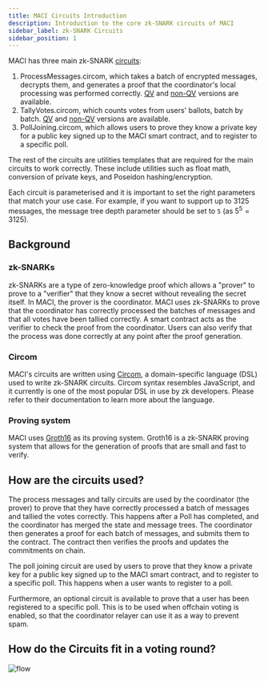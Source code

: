 ```yaml
---
title: MACI Circuits Introduction
description: Introduction to the core zk-SNARK circuits of MACI
sidebar_label: zk-SNARK Circuits
sidebar_position: 1
---
```


MACI has three main zk-SNARK [circuits](https://github.com/privacy-scaling-explorations/maci/tree/dev/circuits):

1. ProcessMessages.circom, which takes a batch of encrypted messages, decrypts them, and generates a proof that the coordinator's local processing was performed correctly. [QV](https://github.com/privacy-scaling-explorations/maci/blob/dev/circuits/circom/core/qv/processMessages.circom) and [non-QV](https://github.com/privacy-scaling-explorations/maci/blob/dev/circuits/circom/core/non-qv/processMessages.circom) versions are available.
2. TallyVotes.circom, which counts votes from users' ballots, batch by batch. [QV](https://github.com/privacy-scaling-explorations/maci/blob/dev/circuits/circom/core/qv/tallyVotes.circom) and [non-QV](https://github.com/privacy-scaling-explorations/maci/blob/dev/circuits/circom/core/non-qv/tallyVotes.circom) versions are available.
3. PollJoining.circom, which allows users to prove they know a private key for a public key signed up to the MACI smart contract, and to register to a specific poll.

The rest of the circuits are utilities templates that are required for the main circuits to work correctly. These include utilities such as float math, conversion of private keys, and Poseidon hashing/encryption.

Each circuit is parameterised and it is important to set the right parameters that match your use case. For example, if you want to support up to 3125 messages, the message tree depth parameter should be set to `5` (as $5^5 = 3125$).

## Background

### zk-SNARKs

zk-SNARKs are a type of zero-knowledge proof which allows a "prover" to prove to a "verifier" that they know a secret without revealing the secret itself. In MACI, the prover is the coordinator. MACI uses zk-SNARKs to prove that the coordinator has correctly processed the batches of messages and that all votes have been tallied correctly. A smart contract acts as the verifier to check the proof from the coordinator. Users can also verify that the process was done correctly at any point after the proof generation.

### Circom

MACI's circuits are written using [Circom](https://docs.circom.io/), a domain-specific language (DSL) used to write zk-SNARK circuits. Circom syntax resembles JavaScript, and it currently is one of the most popular DSL in use by zk developers. Please refer to their documentation to learn more about the language.

### Proving system

MACI uses [Groth16](https://eprint.iacr.org/2016/260.pdf) as its proving system. Groth16 is a zk-SNARK proving system that allows for the generation of proofs that are small and fast to verify.

## How are the circuits used?

The process messages and tally circuits are used by the coordinator (the prover) to prove that they have correctly processed a batch of messages and tallied the votes correctly. This happens after a Poll has completed, and the coordinator has merged the state and message trees. The coordinator then generates a proof for each batch of messages, and submits them to the contract. The contract then verifies the proofs and updates the commitments on chain.

The poll joining circuit are used by users to prove that they know a private key for a public key signed up to the MACI smart contract, and to register to a specific poll. This happens when a user wants to register to a poll.

Furthermore, an optional circuit is available to prove that a user has been registered to a specific poll. This is to be used when offchain voting is enabled, so that the coordinator relayer can use it as a way to prevent spam.

## How do the Circuits fit in a voting round?

![flow](/img/circuits/processingAfterPollEnds.svg)

